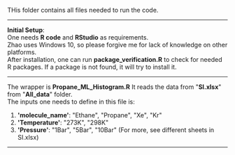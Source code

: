 THis folder contains all files needed to run the code.
_____
**Initial Setup**:<br/>
One needs **R code** and **RStudio** as requirements. <br/> Zhao uses Windows 10, so please forgive me for lack of knowledge on other platforms. <br/>
After installation, one can run **package_verification.R** to check for needed R packages. If a package is not found, it will try to install it. <br/>
_____
The wrapper is **Propane_ML_Histogram.R**
It reads the data from "**SI.xlsx**" from "**All_data**" folder. <br/>
The inputs one needs to define in this file is: <br/>
1. **'molecule_name'**: "Ethane", "Propane", "Xe", "Kr" <br/>
2. **'Temperature'**: "273K", "298K" <br/>
3. **'Pressure'**: "1Bar", "5Bar", "10Bar" (For more, see different sheets in SI.xlsx) <br/>
_____

